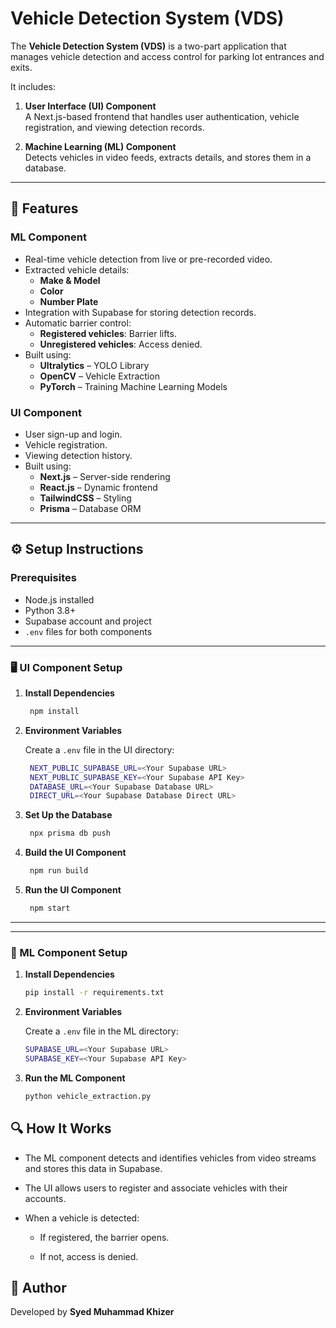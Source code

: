 # Vehicle Detection System (VDS)

The **Vehicle Detection System (VDS)** is a two-part application that manages vehicle detection and access control for parking lot entrances and exits.

It includes:

1. **User Interface (UI) Component**  
   A Next.js-based frontend that handles user authentication, vehicle registration, and viewing detection records.

2. **Machine Learning (ML) Component**  
   Detects vehicles in video feeds, extracts details, and stores them in a database.

---

## 🚀 Features

### ML Component

- Real-time vehicle detection from live or pre-recorded video.
- Extracted vehicle details:
    - **Make & Model**
    - **Color**
    - **Number Plate**
- Integration with Supabase for storing detection records.
- Automatic barrier control:
    - **Registered vehicles**: Barrier lifts.
    - **Unregistered vehicles**: Access denied.
- Built using:
    - **Ultralytics** – YOLO Library
    - **OpenCV** – Vehicle Extraction
    - **PyTorch** – Training Machine Learning Models

### UI Component

- User sign-up and login.
- Vehicle registration.
- Viewing detection history.
- Built using:
    - **Next.js** – Server-side rendering
    - **React.js** – Dynamic frontend
    - **TailwindCSS** – Styling
    - **Prisma** – Database ORM

---

## ⚙️ Setup Instructions

### Prerequisites

- Node.js installed
- Python 3.8+
- Supabase account and project
- `.env` files for both components

---

### 🖥️ UI Component Setup

1. **Install Dependencies**
   ```bash
    npm install
    ```

2. **Environment Variables**

   Create a `.env` file in the UI directory:
   ```bash
    NEXT_PUBLIC_SUPABASE_URL=<Your Supabase URL>
    NEXT_PUBLIC_SUPABASE_KEY=<Your Supabase API Key>
    DATABASE_URL=<Your Supabase Database URL>
    DIRECT_URL=<Your Supabase Database Direct URL>
    ```

3. **Set Up the Database**
   ```bash
    npx prisma db push
    ```

4. **Build the UI Component**
   ```bash
    npm run build
    ```

5. **Run the UI Component**
   ```bash
    npm start
    ```

---

---

### 🔧 ML Component Setup

1. **Install Dependencies**
   ```bash
   pip install -r requirements.txt
   ```

2. **Environment Variables**

   Create a `.env` file in the ML directory:
    ```bash
    SUPABASE_URL=<Your Supabase URL>
    SUPABASE_KEY=<Your Supabase API Key>
    ```

3. **Run the ML Component**
    ```bash
    python vehicle_extraction.py
    ```



## 🔍 How It Works

- The ML component detects and identifies vehicles from video streams and stores this data in Supabase.

- The UI allows users to register and associate vehicles with their accounts.

- When a vehicle is detected:

    - If registered, the barrier opens.

    - If not, access is denied.

## 👤 Author

Developed by **Syed Muhammad Khizer**
